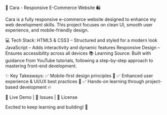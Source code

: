 🚀 Cara - Responsive E-Commerce Website 🛍️

Cara is a fully responsive e-commerce website designed to enhance my web development skills. This project focuses on clean UI, smooth user experience, and mobile-friendly design.

💻 Tech Stack:
HTML5 & CSS3 – Structured and styled for a modern look
JavaScript – Adds interactivity and dynamic features
Responsive Design – Ensures accessibility across all devices
📚 Learning Source:
Built with guidance from YouTube tutorials, following a step-by-step approach to mastering front-end development.

✨ Key Takeaways:
✅ Mobile-first design principles 📱
✅ Enhanced user experience & UI/UX best practices 🎨
✅ Hands-on learning through project-based development 🔥

🔗 Live Demo | 📌 Issues | 📜 License

Excited to keep learning and building! 🚀
